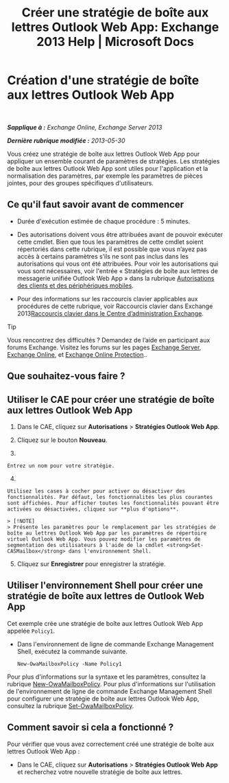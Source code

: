 ﻿---
title: "Créer une stratégie de boîte aux lettres Outlook Web App: Exchange 2013 Help | Microsoft Docs"
TOCTitle: Création d'une stratégie de boîte aux lettres Outlook Web App
ms:assetid: 347207fa-cfb7-40a6-b19a-831dcdb54ad5
ms:mtpsurl: https://technet.microsoft.com/fr-fr/library/Dd335191(v=EXCHG.150)
ms:contentKeyID: 50477850
ms.date: 04/24/2018
mtps_version: v=EXCHG.150
ms.translationtype: HT
---

# Création d'une stratégie de boîte aux lettres Outlook Web App

 

_**Sapplique à :** Exchange Online, Exchange Server 2013_

_**Dernière rubrique modifiée :** 2013-05-30_

Vous créez une stratégie de boîte aux lettres Outlook Web App pour appliquer un ensemble courant de paramètres de stratégies. Les stratégies de boîte aux lettres Outlook Web App sont utiles pour l'application et la normalisation des paramètres, par exemple les paramètres de pièces jointes, pour des groupes spécifiques d'utilisateurs.

## Ce qu'il faut savoir avant de commencer

  - Durée d'exécution estimée de chaque procédure : 5 minutes.

  - Des autorisations doivent vous être attribuées avant de pouvoir exécuter cette cmdlet. Bien que tous les paramètres de cette cmdlet soient répertoriés dans cette rubrique, il est possible que vous n’ayez pas accès à certains paramètres s’ils ne sont pas inclus dans les autorisations qui vous ont été attribuées. Pour voir les autorisations qui vous sont nécessaires, voir l'entrée « Stratégies de boîte aux lettres de messagerie unifiée Outlook Web App » dans la rubrique [Autorisations des clients et des périphériques mobiles](clients-and-mobile-devices-permissions-exchange-2013-help.md).

  - Pour des informations sur les raccourcis clavier applicables aux procédures de cette rubrique, voir Raccourcis clavier dans Exchange 2013[Raccourcis clavier dans le Centre d’administration Exchange](keyboard-shortcuts-in-the-exchange-admin-center-exchange-online-protection-help.md).

> [!TIP]
> Vous rencontrez des difficultés ? Demandez de l’aide en participant aux forums Exchange. Visitez les forums sur les pages <a href="https://go.microsoft.com/fwlink/p/?linkid=60612">Exchange Server</a>, <a href="https://go.microsoft.com/fwlink/p/?linkid=267542">Exchange Online</a>, et <a href="https://go.microsoft.com/fwlink/p/?linkid=285351">Exchange Online Protection</a>..


## Que souhaitez-vous faire ?

## Utiliser le CAE pour créer une stratégie de boîte aux lettres Outlook Web App

1.  Dans le CAE, cliquez sur **Autorisations** \> **Stratégies Outlook Web App**.

2.  Cliquez sur le bouton **Nouveau**.

3.  
    
    Entrez un nom pour votre stratégie.

4.  
    
    Utilisez les cases à cocher pour activer ou désactiver des fonctionnalités. Par défaut, les fonctionnalités les plus courantes sont affichées. Pour afficher toutes les fonctionnalités pouvant être activées ou désactivées, cliquez sur **plus d'options**.
    
    > [!NOTE]
    > Présente les paramètres pour le remplacement par les stratégies de boîte au lettres Outlook Web App par les paramètres de répertoire virtuel Outlook Web App. Vous pouvez modifier les paramètres de segmentation des utilisateurs à l'aide de la cmdlet <strong>Set-CASMailbox</strong> dans l'environnement Shell.


5.  Cliquez sur **Enregistrer** pour enregistrer la stratégie.

## Utiliser l'environnement Shell pour créer une stratégie de boîte aux lettres de Outlook Web App

Cet exemple crée une stratégie de boîte aux lettres Outlook Web App appelée `Policy1`.

  - Dans l'environnement de ligne de commande Exchange Management Shell, exécutez la commande suivante.
    
        New-OwaMailboxPolicy -Name Policy1

Pour plus d'informations sur la syntaxe et les paramètres, consultez la rubrique [New-OwaMailboxPolicy](https://technet.microsoft.com/fr-fr/library/dd351067\(v=exchg.150\)). Pour plus d'informations sur l'utilisation de l'environnement de ligne de commande Exchange Management Shell pour configurer une stratégie de boîte aux lettres Outlook Web App, consultez la rubrique [Set-OwaMailboxPolicy](https://technet.microsoft.com/fr-fr/library/dd297989\(v=exchg.150\)).

## Comment savoir si cela a fonctionné ?

Pour vérifier que vous avez correctement créé une stratégie de boîte aux lettres Outlook Web App :

  - Dans le CAE, cliquez sur **Autorisations** \> **Stratégies Outlook Web App** et recherchez votre nouvelle stratégie de boîte aux lettres.

